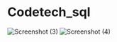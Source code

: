 # Codetech_sql
![Screenshot (3)](https://github.com/user-attachments/assets/a40153aa-1f62-419d-8556-d63ab15a7d9b)
![Screenshot (4)](https://github.com/user-attachments/assets/adb8d795-d644-4799-ac13-d3e625d48ae9)
